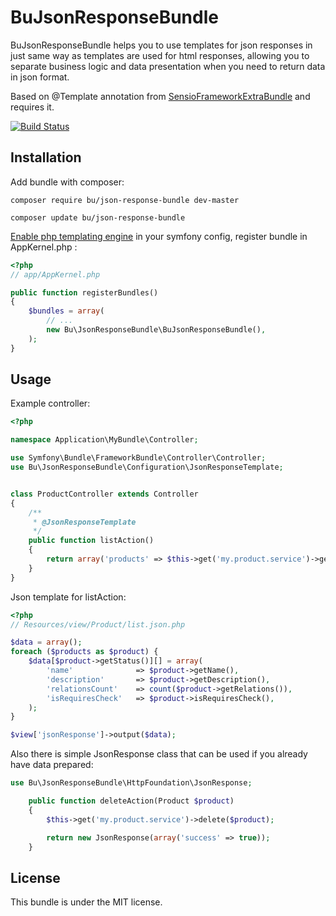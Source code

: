 BuJsonResponseBundle
=============
BuJsonResponseBundle helps you to use templates for json responses in
just same way as templates are used for html responses, allowing you to separate
business logic and data presentation when you need to return data in json format.

Based on @Template annotation from [SensioFrameworkExtraBundle](http://symfony.com/doc/current/bundles/SensioFrameworkExtraBundle/index.html)
and requires it.

[![Build Status](https://secure.travis-ci.org/Fludimir/JsonResponseBundle.png?branch=master)](http://travis-ci.org/Fludimir/JsonResponseBundle)

Installation
-------------
Add bundle with composer: 

`composer require bu/json-response-bundle dev-master`

`composer update bu/json-response-bundle`

[Enable php templating engine](http://symfony.com/doc/current/cookbook/templating/PHP.html)
in your symfony config, register bundle in AppKernel.php :
``` php
<?php
// app/AppKernel.php

public function registerBundles()
{
    $bundles = array(
        // ...
        new Bu\JsonResponseBundle\BuJsonResponseBundle(),
    );
}
```

Usage
-------------
Example controller:
``` php
<?php

namespace Application\MyBundle\Controller;

use Symfony\Bundle\FrameworkBundle\Controller\Controller;
use Bu\JsonResponseBundle\Configuration\JsonResponseTemplate;


class ProductController extends Controller
{
    /**
     * @JsonResponseTemplate
     */
    public function listAction()
    {
        return array('products' => $this->get('my.product.service')->getAllProducts());
    }
}
```
Json template for listAction:
``` php
<?php
// Resources/view/Product/list.json.php

$data = array();
foreach ($products as $product) {
    $data[$product->getStatus()][] = array(
        'name'              => $product->getName(),
        'description'       => $product->getDescription(),
        'relationsCount'    => count($product->getRelations()),
        'isRequiresCheck'   => $product->isRequiresCheck(),
    );
}

$view['jsonResponse']->output($data);
```

Also there is simple JsonResponse class that can be used if you already have data prepared:
``` php
use Bu\JsonResponseBundle\HttpFoundation\JsonResponse;

    public function deleteAction(Product $product)
    {
        $this->get('my.product.service')->delete($product);

        return new JsonResponse(array('success' => true));
    }
```

License
-------
This bundle is under the MIT license.
